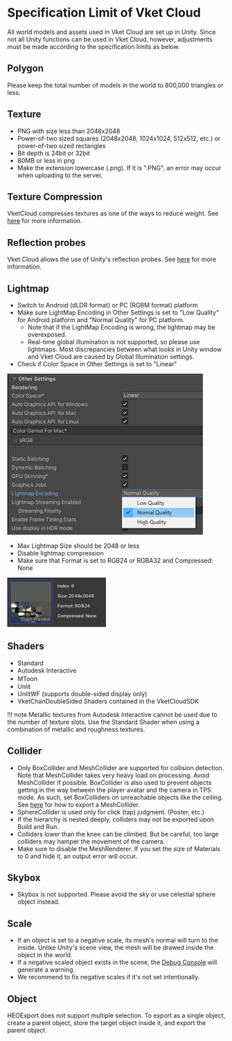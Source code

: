 # Specification Limit of Vket Cloud

All world models and assets used in Vket Cloud are set up in Unity. Since not all Unity functions can be used in Vket Cloud, however, adjustments must be made according to the specification limits as below.

## Polygon
Please keep the total number of models in the world to 800,000 triangles or less.

## Texture
* PNG with size less than 2048x2048
* Power-of-two sized squares (2048x2048, 1024x1024, 512x512, etc.) or power-of-two sized rectangles
* Bit depth is 24bit or 32bit
* 80MB or less in png
* Make the extension lowercase (.png). If it is ".PNG", an error may occur when uploading to the server.

## Texture Compression
VketCloud compresses textures as one of the ways to reduce weight. See [here](../heoexporter/he_TextureCompression.md) for more information.

## Reflection probes
Vket Cloud allows the use of Unity's reflection probes. See [here](ReflectionProbe.md) for more information.

## Lightmap
* Switch to Android (dLDR format) or PC (RGBM format) platform
* Make sure LightMap Encoding in Other Settings is set to "Low Quality" for Android platform and "Normal Quality" for PC platform.
     * Note that if the LightMap Encoding is wrong, the lightmap may be overexposed.
     * Real-time global illumination is not supported, so please use lightmaps. Most discrepancies between what looks in Unity window and Vket Cloud are caused by Global Illumination settings.
* Check if Color Space in Other Settings is set to "Linear"

![UnityGuidelines_1](./img/UnityGuidelines_1.jpg)

* Max Lightmap Size should be 2048 or less
* Disable lightmap compression
* Make sure that Format is set to RGB24 or RGBA32 and Compressed: None

![UnityGuidelines_2](./img/UnityGuidelines_2.jpg)

## Shaders
- Standard 
- Autodesk Interactive
- MToon　
- Unlit
- UnlitWF (supports double-sided display only)
- VketChanDoubleSided Shaders contained in the VketCloudSDK

!!! note
     Metallic textures from Autodesk Interactive cannot be used due to the number of texture slots. Use the Standard Shader when using a combination of metallic and roughness textures.

## Collider
* Only BoxCollider and MeshCollider are supported for collision detection. Note that MeshCollider takes very heavy load on processing. Avoid MeshCollider if possible. BoxCollider is also used to prevent objects getting in the way between the player avatar and the camera in TPS mode. As such, set BoxColliders on unreachable objects like the ceiling. See [here](../HEOComponents/HEOMeshCollider.md) for how to export a MeshCollider.
* SphereCollider is used only for click (tap) judgment. (Poster, etc.)
* If the hierarchy is nested deeply, colliders may not be exported upon Build and Run.
* Colliders lower than the knee can be climbed. But be careful, too large colliders may hamper the movement of the camera.
* Make sure to disable the MeshRenderer. If you set the size of Materials to 0 and hide it, an output error will occur.

## Skybox
* Skybox is not supported. Please avoid the sky or use celestial sphere object instead.

## Scale
* If an object is set to a negative scale, its mesh's normal will turn to the inside. Unlike Unity's scene view, the mesh will be drawed inside the object in the world.<br>
* If a negative scaled object exists in the scene, the [Debug Console](../debugconsole/debugconsole.md) will generate a warning.<br>
* We recommend to fix negative scales if it's not set intentionally.

## Object
HEOExport does not support multiple selection. To export as a single object, create a parent object, store the target object inside it, and export the parent object.